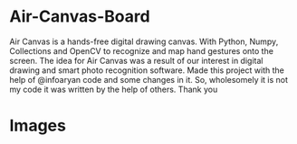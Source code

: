 # Air-Canvas-Board
Air Canvas is a hands-free digital drawing canvas. With Python, Numpy, Collections and OpenCV to recognize and map hand gestures onto the screen. The idea for Air Canvas was a result of our interest in digital drawing and smart photo recognition software.
Made this project with the help of @infoaryan code and some changes in it.
So, wholesomely it is not my code it was written by the help of others.
Thank you

# Images
